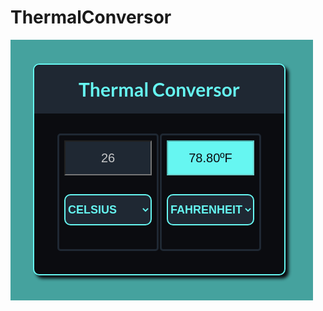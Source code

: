 # ThermalConversor
![alt text](https://github.com/KennysSparda/ThermalConversor/blob/main/img/demo.png)
